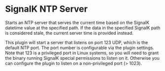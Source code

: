 # SignalK NTP Server

Starts an NTP server that serves the current time based on the SignalK datetime value at the specified path. If the data in the specified SignalK path is considered stale, the current server time is provided instead.

This plugin will start a server that listens on port 123 UDP, which is the default NTP port. The port number is configurable via the plugin settings. Note that 123 is a privileged port in Linux systems, so you will need to grant the binary running SignalK special permissions to listen on it. Otherwise you can configure the plugin to listen on a non-privileged port (> 1023).
